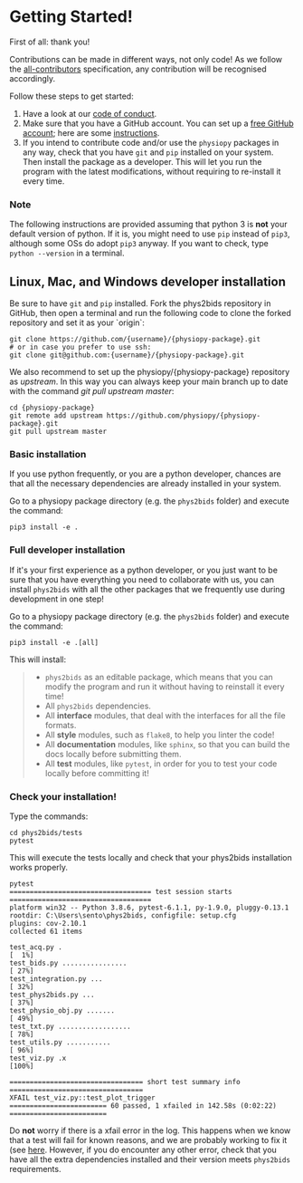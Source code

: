 # Getting Started!

First of all: thank you! 

Contributions can be made in different ways, not only code! As we follow
the
[all-contributors](https://github.com/all-contributors/all-contributors)
specification, any contribution will be recognised accordingly.

Follow these steps to get started:

1.  Have a look at our [code of conduct](/community/CODE_OF_CONDUCT).
2.  Make sure that you have a GitHub account. You can set up a [free
    GitHub account](https://github.com/); here are some
    [instructions](https://help.github.com/articles/signing-up-for-a-new-github-account).
3.  If you intend to contribute code and/or use the `physiopy` packages
    in any way, check that you have `git` and `pip` installed on your
    system. Then install the package as a developer. This will let you
    run the program with the latest modifications, without requiring to
    re-install it every time.

### Note
The following instructions are provided assuming that python 3 is
**not** your default version of python. If it is, you might need to use
`pip` instead of `pip3`, although some OSs do adopt `pip3` anyway. If
you want to check, type `python --version` in a terminal.


Linux, Mac, and Windows developer installation
----------------------------------------------

Be sure to have `git` and `pip` installed. Fork the phys2bids repository
in GitHub, then open a terminal and run the following code to clone the
forked repository and set it as your \`origin\`:

    git clone https://github.com/{username}/{physiopy-package}.git
    # or in case you prefer to use ssh:
    git clone git@github.com:{username}/{physiopy-package}.git

We also recommend to set up the physiopy/{physiopy-package} repository as
*upstream*. In this way you can always keep your main branch
up to date with the command *git pull upstream master*:

    cd {physiopy-package}
    git remote add upstream https://github.com/physiopy/{physiopy-package}.git
    git pull upstream master

### Basic installation

If you use python frequently, or you are a python developer, chances are
that all the necessary dependencies are already installed in your
system.

Go to a physiopy package directory (e.g. the `phys2bids` folder) and execute the command:

    pip3 install -e .

### Full developer installation

If it's your first experience as a python developer, or you just want
to be sure that you have everything you need to collaborate with us, you
can install `phys2bids` with all the other packages that we frequently
use during development in one step!

Go to a physiopy package directory (e.g. the `phys2bids` folder) and execute the command:

    pip3 install -e .[all]

This will install:

> -   `phys2bids` as an editable package, which means that you can
>     modify the program and run it without having to reinstall it every
>     time!
> -   All `phys2bids` dependencies.
> -   All **interface** modules, that deal with the interfaces for all
>     the file formats.
> -   All **style** modules, such as `flake8`, to help you linter the
>     code!
> -   All **documentation** modules, like `sphinx`, so that you can
>     build the docs locally before submitting them.
> -   All **test** modules, like `pytest`, in order for you to test your
>     code locally before committing it!

### Check your installation!

Type the commands:

    cd phys2bids/tests
    pytest

This will execute the tests locally and check that your phys2bids
installation works properly.

    pytest
    =================================== test session starts ===================================
    platform win32 -- Python 3.8.6, pytest-6.1.1, py-1.9.0, pluggy-0.13.1
    rootdir: C:\Users\sento\phys2bids, configfile: setup.cfg
    plugins: cov-2.10.1
    collected 61 items

    test_acq.py .                                                                        [  1%]
    test_bids.py ................                                                        [ 27%]
    test_integration.py ...                                                              [ 32%]
    test_phys2bids.py ...                                                                [ 37%]
    test_physio_obj.py .......                                                           [ 49%]
    test_txt.py ..................                                                       [ 78%]
    test_utils.py ...........                                                            [ 96%]
    test_viz.py .x                                                                       [100%]

    ================================= short test summary info =================================
    XFAIL test_viz.py::test_plot_trigger
    ======================== 60 passed, 1 xfailed in 142.58s (0:02:22) ========================

Do **not** worry if there is a xfail error in the log. This happens when
we know that a test will fail for known reasons, and we are probably
working to fix it (see
[here](https://docs.pytest.org/en/latest/skipping.html#xfail-mark-test-functions-as-expected-to-fail).
However, if you do encounter any other error, check that you have all
the extra dependencies installed and their version meets `phys2bids`
requirements.